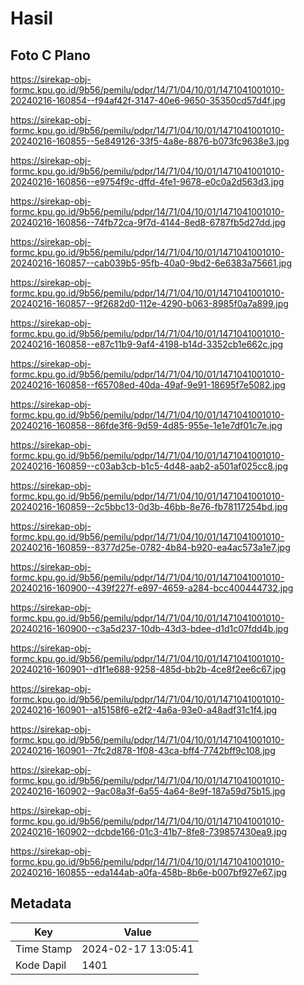 # Hasil

## Foto C Plano

https://sirekap-obj-formc.kpu.go.id/9b56/pemilu/pdpr/14/71/04/10/01/1471041001010-20240216-160854--f94af42f-3147-40e6-9650-35350cd57d4f.jpg

https://sirekap-obj-formc.kpu.go.id/9b56/pemilu/pdpr/14/71/04/10/01/1471041001010-20240216-160855--5e849126-33f5-4a8e-8876-b073fc9638e3.jpg

https://sirekap-obj-formc.kpu.go.id/9b56/pemilu/pdpr/14/71/04/10/01/1471041001010-20240216-160856--e9754f9c-dffd-4fe1-9678-e0c0a2d563d3.jpg

https://sirekap-obj-formc.kpu.go.id/9b56/pemilu/pdpr/14/71/04/10/01/1471041001010-20240216-160856--74fb72ca-9f7d-4144-8ed8-6787fb5d27dd.jpg

https://sirekap-obj-formc.kpu.go.id/9b56/pemilu/pdpr/14/71/04/10/01/1471041001010-20240216-160857--cab039b5-95fb-40a0-9bd2-6e6383a75661.jpg

https://sirekap-obj-formc.kpu.go.id/9b56/pemilu/pdpr/14/71/04/10/01/1471041001010-20240216-160857--9f2682d0-112e-4290-b063-8985f0a7a899.jpg

https://sirekap-obj-formc.kpu.go.id/9b56/pemilu/pdpr/14/71/04/10/01/1471041001010-20240216-160858--e87c11b9-9af4-4198-b14d-3352cb1e662c.jpg

https://sirekap-obj-formc.kpu.go.id/9b56/pemilu/pdpr/14/71/04/10/01/1471041001010-20240216-160858--f65708ed-40da-49af-9e91-18695f7e5082.jpg

https://sirekap-obj-formc.kpu.go.id/9b56/pemilu/pdpr/14/71/04/10/01/1471041001010-20240216-160858--86fde3f6-9d59-4d85-955e-1e1e7df01c7e.jpg

https://sirekap-obj-formc.kpu.go.id/9b56/pemilu/pdpr/14/71/04/10/01/1471041001010-20240216-160859--c03ab3cb-b1c5-4d48-aab2-a501af025cc8.jpg

https://sirekap-obj-formc.kpu.go.id/9b56/pemilu/pdpr/14/71/04/10/01/1471041001010-20240216-160859--2c5bbc13-0d3b-46bb-8e76-fb78117254bd.jpg

https://sirekap-obj-formc.kpu.go.id/9b56/pemilu/pdpr/14/71/04/10/01/1471041001010-20240216-160859--8377d25e-0782-4b84-b920-ea4ac573a1e7.jpg

https://sirekap-obj-formc.kpu.go.id/9b56/pemilu/pdpr/14/71/04/10/01/1471041001010-20240216-160900--439f227f-e897-4659-a284-bcc400444732.jpg

https://sirekap-obj-formc.kpu.go.id/9b56/pemilu/pdpr/14/71/04/10/01/1471041001010-20240216-160900--c3a5d237-10db-43d3-bdee-d1d1c07fdd4b.jpg

https://sirekap-obj-formc.kpu.go.id/9b56/pemilu/pdpr/14/71/04/10/01/1471041001010-20240216-160901--d1f1e688-9258-485d-bb2b-4ce8f2ee6c67.jpg

https://sirekap-obj-formc.kpu.go.id/9b56/pemilu/pdpr/14/71/04/10/01/1471041001010-20240216-160901--a15158f6-e2f2-4a6a-93e0-a48adf31c1f4.jpg

https://sirekap-obj-formc.kpu.go.id/9b56/pemilu/pdpr/14/71/04/10/01/1471041001010-20240216-160901--7fc2d878-1f08-43ca-bff4-7742bff9c108.jpg

https://sirekap-obj-formc.kpu.go.id/9b56/pemilu/pdpr/14/71/04/10/01/1471041001010-20240216-160902--9ac08a3f-6a55-4a64-8e9f-187a59d75b15.jpg

https://sirekap-obj-formc.kpu.go.id/9b56/pemilu/pdpr/14/71/04/10/01/1471041001010-20240216-160902--dcbde166-01c3-41b7-8fe8-739857430ea9.jpg

https://sirekap-obj-formc.kpu.go.id/9b56/pemilu/pdpr/14/71/04/10/01/1471041001010-20240216-160855--eda144ab-a0fa-458b-8b6e-b007bf927e67.jpg


## Metadata

| Key        | Value               |
| ---------- | ------------------- |
| Time Stamp | 2024-02-17 13:05:41 |
| Kode Dapil | 1401                |



